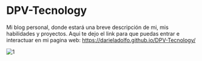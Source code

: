 # DPV-Tecnology
Mi blog personal, donde estará una breve descripción de mi, mis habilidades y proyectos.
Aqui te dejo el link para que puedas entrar e interactuar en mi pagina web: https://darieladolfo.github.io/DPV-Tecnology/

![1](https://user-images.githubusercontent.com/101618623/182294994-0be0e4e7-033b-41eb-a16a-a92bffcb3abc.jpg)
